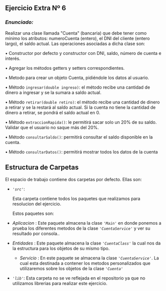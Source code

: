 ## Ejercicio Extra Nº 6

### *Enunciado:*

Realizar una clase llamada "Cuenta" (bancaria) que debe tener como mínimo los
atributos: numeroCuenta (entero), el DNI del cliente (entero largo), el saldo actual. Las
operaciones asociadas a dicha clase son:

 • Constructor por defecto y constructor con DNI, saldo, número de cuenta e interés.

 • Agregar los métodos getters y setters correspondientes.

 • Metodo para crear un objeto Cuenta, pidiéndole los datos al usuario.

 • Método `ingresar(double ingreso)`: el método recibe una cantidad de dinero a ingresar y se la sumara a saldo actual.
 
 • Método `retirar(double retiro)`: el método recibe una cantidad de dinero a retirar y
   se la restará al saldo actual. Si la cuenta no tiene la cantidad de dinero a retirar, se
   pondrá el saldo actual en 0.

 • Método `extraccionRapida()`: le permitirá sacar solo un 20% de su saldo. Validar que el usuario no saque más del 20%.

 • Método `consultarSaldo()`: permitirá consultar el saldo disponible en la cuenta.
 
 • Método `consultarDatos()`: permitirá mostrar todos los datos de la cuenta

## Estructura de Carpetas

El espacio de trabajo contiene dos carpetas por defecto.
Ellas son:

+ *`'src'`*:
    <p>Esta carpeta contiene todos los paquetes que realizamos para resolucion del ejercicio.</p>

    Estos paquetes son:
  
 + *Aplicacion* : Este paquete almacena la clase *`'Main'`* en donde ponemos a prueba los diferentes metodos de la clase *`'CuentaService'`* y ver su resultado por consola..
  
 + *Entidades* : Este paquete almacena la clase *`'CuentaClass'`* la cual nos da la estructura para los objetos de su mismo tipo.
  
    + *Servicio* :  En este paquete se almacena la clase *`'CuentaService'`*. La cual esta destinada a contener los metodos personalizados que utilizaremos sobre los objetos de la clase *`'Cuenta'`*

+ *`'lib'`*: Esta carpeta no se ve reflejada en el repositorio ya que no utilizamos librerias para realizar este ejercicio.
